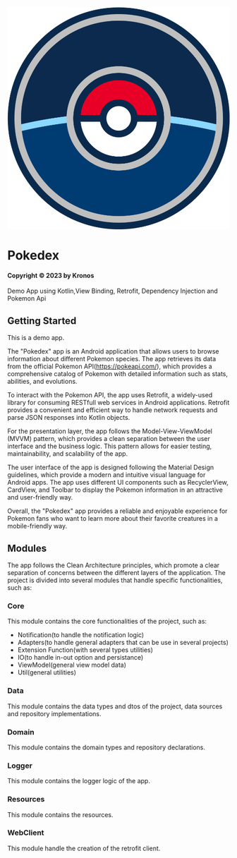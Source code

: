 ![Pokedex Logo](pokeball_icon.png)
# Pokedex
#### Copyright &copy; 2023 by Kronos

Demo App using Kotlin,View Binding, Retrofit, Dependency Injection and Pokemon Api

## Getting Started

This is a demo app.

The "Pokedex" app is an Android application that allows users to browse information about different Pokemon species.
The app retrieves its data from the official Pokemon API(https://pokeapi.com/), which provides a comprehensive catalog of Pokemon with detailed information such as stats, abilities, and evolutions.

To interact with the Pokemon API, the app uses Retrofit, a widely-used library for consuming RESTfull web services in Android applications.
Retrofit provides a convenient and efficient way to handle network requests and parse JSON responses into Kotlin objects.

For the presentation layer, the app follows the Model-View-ViewModel (MVVM) pattern, which provides a clean separation between the user interface and the business logic.
This pattern allows for easier testing, maintainability, and scalability of the app.

The user interface of the app is designed following the Material Design guidelines, which provide a modern and intuitive visual language for Android apps.
The app uses different UI components such as RecyclerView, CardView, and Toolbar to display the Pokemon information in an attractive and user-friendly way.

Overall, the "Pokedex" app provides a reliable and enjoyable experience for Pokemon fans who want to learn more about their favorite creatures in a mobile-friendly way.

## Modules

The app follows the Clean Architecture principles, which promote a clear separation of concerns between the different layers of the application.
The project is divided into several modules that handle specific functionalities, such as:

### Core
This module contains the core functionalities of the project, such as:
- Notification(to handle the notification logic)
- Adapters(to handle general adapters that can be use in several projects)
- Extension Function(with several types utilities)
- IO(to handle in-out option and persistance)
- ViewModel(general view model data)
- Util(general utilities)

### Data
This module contains the data types and dtos of the project, data sources and repository implementations.

### Domain
This module contains the domain types and repository declarations.

### Logger
This module contains the logger logic of the app.

### Resources
This module contains the resources.

### WebClient
This module handle the creation of the retrofit client.